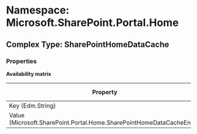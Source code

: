 # Namespace: Microsoft.SharePoint.Portal.Home

## Complex Type: SharePointHomeDataCache

### Properties

**Availability matrix**

Property | SPO | SP 2019 | SP 2016 | SP 2013
----------|:---:|:-------:|:-------:|:-------
Key (Edm.String) | ✅ | ✅ | ❌ | ❌
Value (Microsoft.SharePoint.Portal.Home.SharePointHomeDataCacheEntry) | ✅ | ✅ | ❌ | ❌
